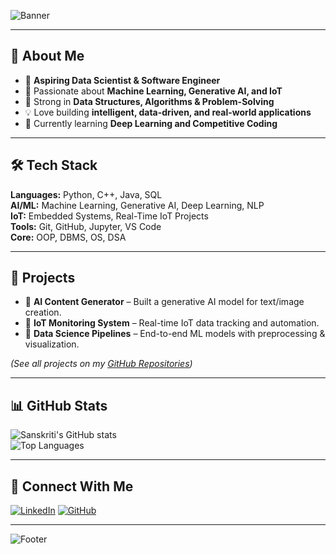 <!-- Profile Banner -->
![Banner](https://capsule-render.vercel.app/api?type=waving&color=gradient&height=180&section=header&text=Hi%20👋,%20I'm%20Sanskriti%20Jaiswal&fontSize=40&fontAlignY=35&animation=fadeIn&fontColor=ffffff)

---

## 🚀 **About Me**
- 🎯 **Aspiring Data Scientist & Software Engineer**  
- 🤖 Passionate about **Machine Learning, Generative AI, and IoT**  
- 🧠 Strong in **Data Structures, Algorithms & Problem-Solving**  
- 💡 Love building **intelligent, data-driven, and real-world applications**  
- 🌱 Currently learning **Deep Learning and Competitive Coding**  

---

## 🛠 **Tech Stack**
**Languages:** Python, C++, Java, SQL  
**AI/ML:** Machine Learning, Generative AI, Deep Learning, NLP  
**IoT:** Embedded Systems, Real-Time IoT Projects  
**Tools:** Git, GitHub, Jupyter, VS Code  
**Core:** OOP, DBMS, OS, DSA  

---

## 🌟 **Projects**
- 🔹 **AI Content Generator** – Built a generative AI model for text/image creation.  
- 🔹 **IoT Monitoring System** – Real-time IoT data tracking and automation.  
- 🔹 **Data Science Pipelines** – End-to-end ML models with preprocessing & visualization.  

*(See all projects on my [GitHub Repositories](https://github.com/sanskritijaiswal22))*  

---

## 📊 **GitHub Stats**
![Sanskriti's GitHub stats](https://github-readme-stats.vercel.app/api?username=sanskritijaiswal22&show_icons=true&theme=radical&hide_border=true)  
![Top Languages](https://github-readme-stats.vercel.app/api/top-langs/?username=sanskritijaiswal22&layout=compact&theme=radical&hide_border=true)  

---

## 🔗 **Connect With Me**
[![LinkedIn](https://img.shields.io/badge/LinkedIn-Connect-blue?style=for-the-badge&logo=linkedin)](https://linkedin.com/in/sanskriti-jaiswal-5711b9246)
[![GitHub](https://img.shields.io/badge/GitHub-Profile-black?style=for-the-badge&logo=github)](https://github.com/sanskritijaiswal22)

---

<!-- Footer Banner -->
![Footer](https://capsule-render.vercel.app/api?type=waving&color=gradient&height=100&section=footer)


<!--
**sanskritijaiswal22/sanskritijaiswal22** is a ✨ _special_ ✨ repository because its `README.md` (this file) appears on your GitHub profile.

Here are some ideas to get you started:

- 🔭 I’m currently working on ...
- 🌱 I’m currently learning ...
- 👯 I’m looking to collaborate on ...
- 🤔 I’m looking for help with ...
- 💬 Ask me about ...
- 📫 How to reach me: ...
- 😄 Pronouns: ...
- ⚡ Fun fact: ...
-->
